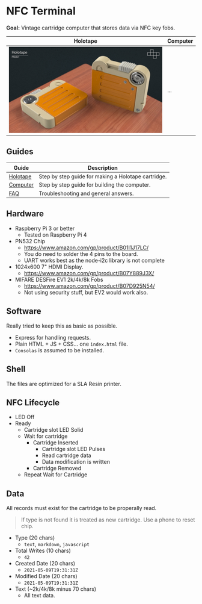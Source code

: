 # NFC Terminal

**Goal:** Vintage cartridge computer that stores data via NFC key fobs.

| Holotape | Computer |
| -------- | -------- |
| [<img src="docs/assets/holotape-thumb.jpg" width="480">](docs/assets/holotape.jpg) | ... |

## Guides

| Guide | Description |
| ----- | ----------- |
| [Holotape](docs/holotape.md) | Step by step guide for making a Holotape cartridge. |
| [Computer](docs/computer.md) | Step by step guide for building the computer. |
| [FAQ](docs/faq.md) | Troubleshooting and general answers. |

## Hardware

- Raspberry Pi 3 or better
  - Tested on Raspberry Pi 4
- PN532 Chip
  - https://www.amazon.com/gp/product/B01I1J17LC/
  - You do need to solder the 4 pins to the board.
  - UART works best as the node-i2c library is not complete
- 1024x600 7" HDMI Display.
  - https://www.amazon.com/gp/product/B07Y889J3X/
- MIFARE DESFire EV1 2k/4k/8k Fobs
  - https://www.amazon.com/gp/product/B07D925N54/
  - Not using security stuff, but EV2 would work also.

## Software

Really tried to keep this as basic as possible.
- Express for handling requests.
- Plain HTML + JS + CSS... one `index.html` file.
- `Consolas` is assumed to be installed.

## Shell

The files are optimized for a SLA Resin printer.

## NFC Lifecycle

- LED Off
- Ready
  - Cartridge slot LED Solid
  - Wait for cartridge
    - Cartridge Inserted
      - Cartridge slot LED Pulses
      - Read cartridge data
      - Data modification is written
    - Cartridge Removed
  - Repeat Wait for Cartridge

## Data

All records must exist for the cartridge to be properally read.

> If type is not found it is treated as new cartridge. Use a phone to reset chip.

- Type (20 chars)
  - `text`, `markdown`, `javascript`
- Total Writes (10 chars)
  - `42`
- Created Date (20 chars)
  - `2021-05-09T19:31:31Z`
- Modified Date (20 chars)
  - `2021-05-09T19:31:31Z`
- Text (~2k/4k/8k minus 70 chars)
  - All text data.